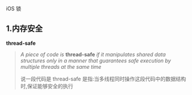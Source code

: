 iOS 锁



## 1.内存安全

**thread-safe** 

> *A piece of code is* **thread-safe** *if it manipulates shared data structures only in a manner that guarantees safe execution by multiple threads at the same time*
>
>说一段代码是 thread-safe 是指:当多线程同时操作这段代码中的数据结构时,保证能够安全的执行



